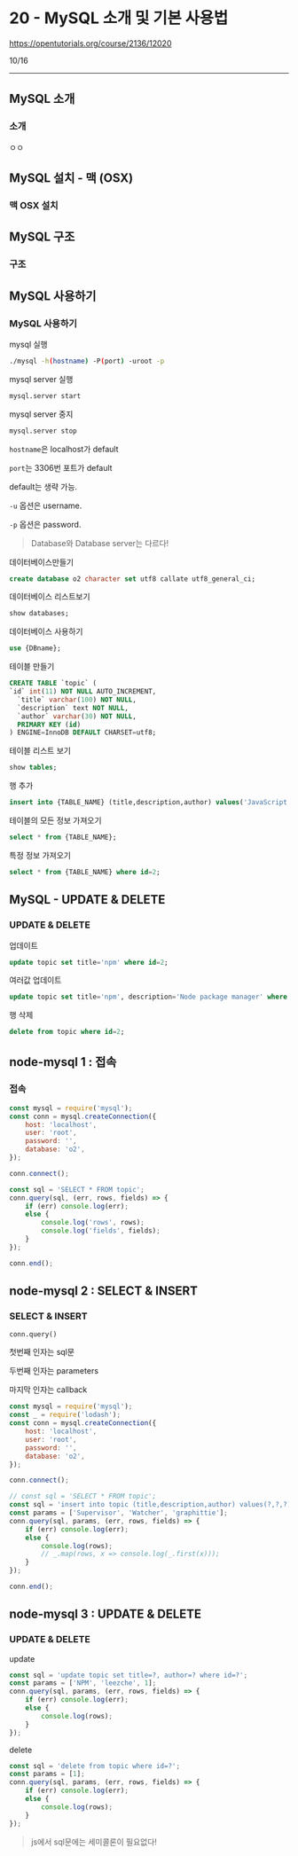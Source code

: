 # 20 - MySQL 소개 및 기본 사용법

<https://opentutorials.org/course/2136/12020>

10/16

* * *

## MySQL 소개

### 소개

ㅇㅇ

## MySQL 설치 - 맥 (OSX)

### 맥 OSX 설치

## MySQL 구조

### 구조

## MySQL 사용하기

### MySQL 사용하기

mysql 실행

```sh
./mysql -h(hostname) -P(port) -uroot -p
```

mysql server 실행

```sh
mysql.server start
```

mysql server 중지

```sh
mysql.server stop
```

`hostname`은 localhost가 default

`port`는 3306번 포트가 default

default는 생략 가능.

`-u` 옵션은 username.

`-p` 옵션은 password.

> Database와 Database server는 다르다!

데이터베이스만들기

```sql
create database o2 character set utf8 callate utf8_general_ci;
```

데이터베이스 리스트보기

```sql
show databases;
```

데이터베이스 사용하기

```sql
use {DBname};
```

테이블 만들기

```sql
CREATE TABLE `topic` (
`id` int(11) NOT NULL AUTO_INCREMENT,
  `title` varchar(100) NOT NULL,
  `description` text NOT NULL,
  `author` varchar(30) NOT NULL,
  PRIMARY KEY (id)
) ENGINE=InnoDB DEFAULT CHARSET=utf8;
```

테이블 리스트 보기

```sql
show tables;
```

행 추가

```sql
insert into {TABLE_NAME} (title,description,author) values('JavaScript','Computer language for web.','egoing');
```

테이블의 모든 정보 가져오기

```sql
select * from {TABLE_NAME};
```

특정 정보 가져오기

```sql
select * from {TABLE_NAME} where id=2;
```

## MySQL - UPDATE & DELETE

### UPDATE & DELETE

업데이트

```sql
update topic set title='npm' where id=2;
```

여러값 업데이트

```sql
update topic set title='npm', description='Node package manager' where id=2;
```

행 삭제

```sql
delete from topic where id=2;
```

## node-mysql 1 : 접속

### 접속

```js
const mysql = require('mysql');
const conn = mysql.createConnection({
    host: 'localhost',
    user: 'root',
    password: '',
    database: 'o2',
});

conn.connect();

const sql = 'SELECT * FROM topic';
conn.query(sql, (err, rows, fields) => {
    if (err) console.log(err);
    else {
        console.log('rows', rows);
        console.log('fields', fields);
    }
});

conn.end();
```

## node-mysql 2 : SELECT & INSERT

### SELECT & INSERT

`conn.query()`

첫번째 인자는 sql문

두번째 인자는 parameters

마지막 인자는 callback

```js
const mysql = require('mysql');
const _ = require('lodash');
const conn = mysql.createConnection({
    host: 'localhost',
    user: 'root',
    password: '',
    database: 'o2',
});

conn.connect();

// const sql = 'SELECT * FROM topic';
const sql = 'insert into topic (title,description,author) values(?,?,?)';
const params = ['Supervisor', 'Watcher', 'graphittie'];
conn.query(sql, params, (err, rows, fields) => {
    if (err) console.log(err);
    else {
        console.log(rows);
        // _.map(rows, x => console.log(_.first(x)));
    }
});

conn.end();
```

## node-mysql 3 : UPDATE & DELETE

### UPDATE & DELETE

update

```js
const sql = 'update topic set title=?, author=? where id=?';
const params = ['NPM', 'leezche', 1];
conn.query(sql, params, (err, rows, fields) => {
    if (err) console.log(err);
    else {
        console.log(rows);
    }
});
```

delete

```js
const sql = 'delete from topic where id=?';
const params = [1];
conn.query(sql, params, (err, rows, fields) => {
    if (err) console.log(err);
    else {
        console.log(rows);
    }
});
```

> js에서 sql문에는 세미콜론이 필요없다!
